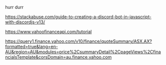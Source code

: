 hurr durr

https://stackabuse.com/guide-to-creating-a-discord-bot-in-javascript-with-discordjs-v13/

https://www.yahoofinanceapi.com/tutorial

https://query1.finance.yahoo.com/v10/finance/quoteSummary/ASX.AX?formatted=true&lang=en-AU&region=AU&modules=price%2CsummaryDetail%2CpageViews%2CfinancialsTemplate&corsDomain=au.finance.yahoo.com